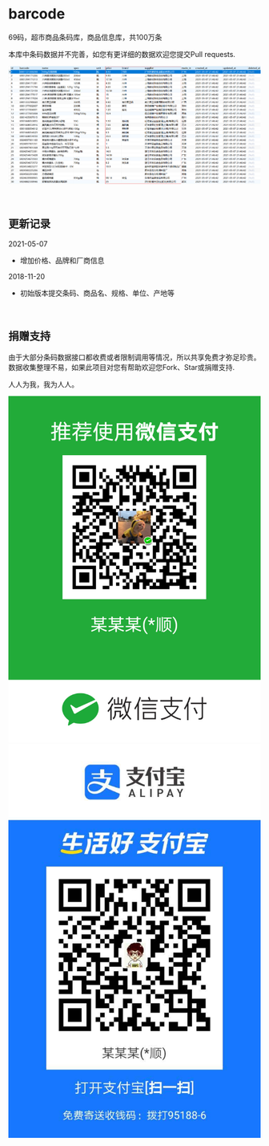 # barcode
69码，超市商品条码库，商品信息库，共100万条  

本库中条码数据并不完善，如您有更详细的数据欢迎您提交Pull requests.

![条码库截图](https://github.com/EricLiuCN/barcode/blob/master/preview.png "商品条码库") 
   
&nbsp;
&nbsp;
## 更新记录
2021-05-07  
  * 增加价格、品牌和厂商信息  

2018-11-20  
  * 初始版本提交条码、商品名、规格、单位、产地等  

&nbsp;
&nbsp;
## 捐赠支持
由于大部分条码数据接口都收费或者限制调用等情况，所以共享免费才弥足珍贵。
数据收集整理不易，如果此项目对您有帮助欢迎您Fork、Star或捐赠支持. 

人人为我，我为人人。

![微信收款码](https://github.com/EricLiuCN/barcode/blob/master/wxpay.jpg "微信收款码") ![支付宝收款码](https://github.com/EricLiuCN/barcode/blob/master/alipay.jpg "支付宝收款码") 